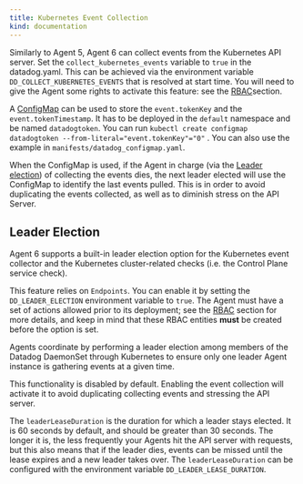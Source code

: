 ```yaml
---
title: Kubernetes Event Collection
kind: documentation
---
```


Similarly to Agent 5, Agent 6 can collect events from the Kubernetes API server.
Set the `collect_kubernetes_events` variable to `true` in the datadog.yaml. This can be achieved via the environment variable `DD_COLLECT_KUBERNETES_EVENTS` that is resolved at start time.
You will need to give the Agent some rights to activate this feature: see the [RBAC][1]section.

A [ConfigMap][3] can be used to store the `event.tokenKey` and the `event.tokenTimestamp`. It has to be deployed in the `default` namespace and be named `datadogtoken`.
You can run `kubectl create configmap datadogtoken --from-literal="event.tokenKey"="0"` . You can also use the example in `manifests/datadog_configmap.yaml`.

When the ConfigMap is used, if the Agent in charge (via the [Leader election][2]) of collecting the events dies, the next leader elected will use the ConfigMap to identify the last events pulled.
This is in order to avoid duplicating the events collected, as well as to diminish stress on the API Server.

## Leader Election

Agent 6 supports a built-in leader election option for the Kubernetes event collector and the Kubernetes cluster-related checks (i.e. the Control Plane service check).

This feature relies on `Endpoints`. You can enable it by setting the `DD_LEADER_ELECTION` environment variable to `true`. The Agent must have a set of actions allowed prior to its deployment; see the [RBAC][1] section for more details, and keep in mind that these RBAC entities **must** be created before the option is set.

Agents coordinate by performing a leader election among members of the Datadog DaemonSet through Kubernetes to ensure only one leader Agent instance is gathering events at a given time.

This functionality is disabled by default. Enabling the event collection will activate it to avoid duplicating collecting events and stressing the API server.

The `leaderLeaseDuration` is the duration for which a leader stays elected. It is 60 seconds by default, and should be greater than 30 seconds. The longer it is, the less frequently your Agents hit the API server with requests, but this also means that if the leader dies, events can be missed until the lease expires and a new leader takes over.
The `leaderLeaseDuration` can be configured with the environment variable `DD_LEADER_LEASE_DURATION`.

[1]: /agent/kubernetes#rbac
[2]: /agent/kubernetes/event_collection#leader-election
[3]: /agent/kubernetes/integrations#configmap